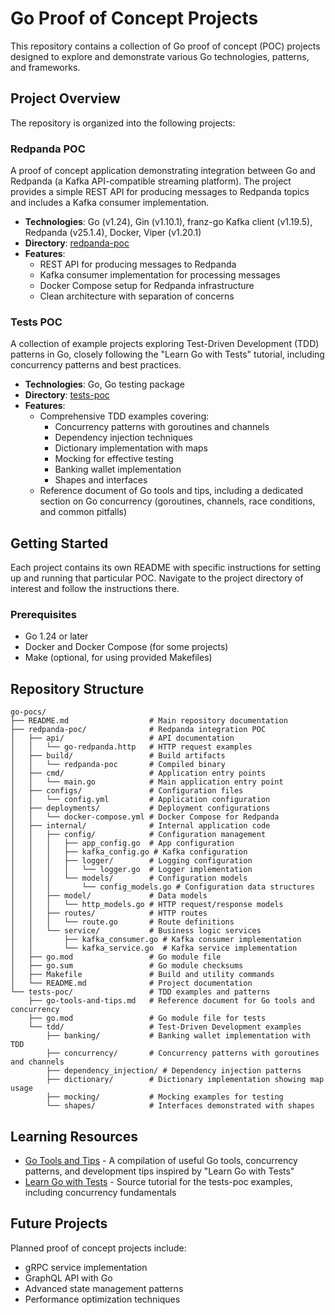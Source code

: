 # Go Proof of Concept Projects

This repository contains a collection of Go proof of concept (POC) projects designed to explore and demonstrate various Go technologies, patterns, and frameworks.

## Project Overview

The repository is organized into the following projects:

### Redpanda POC

A proof of concept application demonstrating integration between Go and Redpanda (a Kafka API-compatible streaming platform). The project provides a simple REST API for producing messages to Redpanda topics and includes a Kafka consumer implementation.

- **Technologies**: Go (v1.24), Gin (v1.10.1), franz-go Kafka client (v1.19.5), Redpanda (v25.1.4), Docker, Viper (v1.20.1)
- **Directory**: [redpanda-poc](./redpanda-poc)
- **Features**:
  - REST API for producing messages to Redpanda
  - Kafka consumer implementation for processing messages
  - Docker Compose setup for Redpanda infrastructure
  - Clean architecture with separation of concerns

### Tests POC

A collection of example projects exploring Test-Driven Development (TDD) patterns in Go, closely following the "Learn Go with Tests" tutorial, including concurrency patterns and best practices.

- **Technologies**: Go, Go testing package
- **Directory**: [tests-poc](./tests-poc)
- **Features**:
  - Comprehensive TDD examples covering:
    - Concurrency patterns with goroutines and channels
    - Dependency injection techniques
    - Dictionary implementation with maps
    - Mocking for effective testing
    - Banking wallet implementation
    - Shapes and interfaces
  - Reference document of Go tools and tips, including a dedicated section on Go concurrency (goroutines, channels, race conditions, and common pitfalls)

## Getting Started

Each project contains its own README with specific instructions for setting up and running that particular POC. Navigate to the project directory of interest and follow the instructions there.

### Prerequisites

- Go 1.24 or later
- Docker and Docker Compose (for some projects)
- Make (optional, for using provided Makefiles)

## Repository Structure

```
go-pocs/
├── README.md                  # Main repository documentation
├── redpanda-poc/              # Redpanda integration POC
│   ├── api/                   # API documentation
│   │   └── go-redpanda.http   # HTTP request examples
│   ├── build/                 # Build artifacts
│   │   └── redpanda-poc       # Compiled binary
│   ├── cmd/                   # Application entry points
│   │   └── main.go            # Main application entry point
│   ├── configs/               # Configuration files
│   │   └── config.yml         # Application configuration
│   ├── deployments/           # Deployment configurations
│   │   └── docker-compose.yml # Docker Compose for Redpanda
│   ├── internal/              # Internal application code
│   │   ├── config/            # Configuration management
│   │   │   ├── app_config.go  # App configuration
│   │   │   ├── kafka_config.go # Kafka configuration 
│   │   │   ├── logger/        # Logging configuration
│   │   │   │   └── logger.go  # Logger implementation
│   │   │   └── models/        # Configuration models
│   │   │       └── config_models.go # Configuration data structures
│   │   ├── model/             # Data models
│   │   │   └── http_models.go # HTTP request/response models
│   │   ├── routes/            # HTTP routes
│   │   │   └── route.go       # Route definitions
│   │   └── service/           # Business logic services
│   │       ├── kafka_consumer.go # Kafka consumer implementation
│   │       └── kafka_service.go  # Kafka service implementation
│   ├── go.mod                 # Go module file
│   ├── go.sum                 # Go module checksums
│   ├── Makefile               # Build and utility commands
│   └── README.md              # Project documentation
└── tests-poc/                 # TDD examples and patterns
    ├── go-tools-and-tips.md   # Reference document for Go tools and concurrency
    ├── go.mod                 # Go module file for tests
    └── tdd/                   # Test-Driven Development examples
        ├── banking/           # Banking wallet implementation with TDD
        ├── concurrency/       # Concurrency patterns with goroutines and channels
        ├── dependency_injection/ # Dependency injection patterns
        ├── dictionary/        # Dictionary implementation showing map usage
        ├── mocking/           # Mocking examples for testing
        └── shapes/            # Interfaces demonstrated with shapes
```

## Learning Resources

- [Go Tools and Tips](./tests-poc/go-tools-and-tips.md) - A compilation of useful Go tools, concurrency patterns, and development tips inspired by "Learn Go with Tests"
- [Learn Go with Tests](https://quii.gitbook.io/learn-go-with-tests/) - Source tutorial for the tests-poc examples, including concurrency fundamentals

## Future Projects

Planned proof of concept projects include:

- gRPC service implementation
- GraphQL API with Go
- Advanced state management patterns
- Performance optimization techniques
